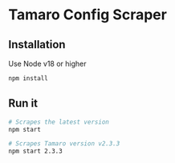 # Tamaro Config Scraper

## Installation

Use Node v18 or higher

```bash
npm install
```

## Run it

```bash
# Scrapes the latest version
npm start

# Scrapes Tamaro version v2.3.3
npm start 2.3.3
```

